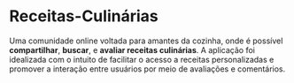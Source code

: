 # Receitas-Culinárias 

Uma comunidade online voltada para amantes da cozinha, onde é possível **compartilhar**, **buscar**, e **avaliar receitas culinárias**. A aplicação foi idealizada com o intuito de facilitar o acesso a receitas personalizadas e promover a interação entre usuários por meio de avaliações e comentários.


